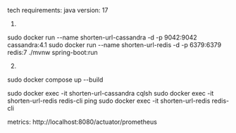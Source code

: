 tech requirements:
java version: 17

1.
sudo docker run --name shorten-url-cassandra -d -p 9042:9042 cassandra:4.1
sudo docker run --name shorten-url-redis -d -p 6379:6379 redis:7
./mvnw spring-boot:run

2.
sudo docker compose up --build

sudo docker exec -it shorten-url-cassandra cqlsh
sudo docker exec -it shorten-url-redis redis-cli ping
sudo docker exec -it shorten-url-redis redis-cli

metrics:
http://localhost:8080/actuator/prometheus